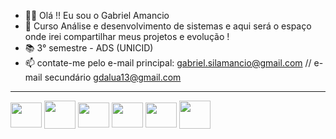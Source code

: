 - 🧔🏽 Olá !! Eu sou o Gabriel Amancio
- 🌱 Curso Análise e desenvolvimento de sistemas e aqui será o espaço onde irei compartilhar meus projetos e evolução !
- 📚 3° semestre - ADS (UNICID)
- 📫 contate-me pelo e-mail principal: gabriel.silamancio@gmail.com // e-mail secundário gdalua13@gmail.com

<hr>

<div style= "display: inline block">

   <img align=center height="40" width="50" src="https://cdn.jsdelivr.net/gh/devicons/devicon/icons/css3/css3-original.svg" />
   <img align=center height="45" width="50" src="https://cdn.jsdelivr.net/gh/devicons/devicon/icons/html5/html5-original-wordmark.svg" />
   <img align=center height="40" width="50" src="https://cdn.jsdelivr.net/gh/devicons/devicon/icons/python/python-original.svg" />
   <img align=center height="40" width="50" src="https://cdn.jsdelivr.net/gh/devicons/devicon/icons/java/java-original.svg" />
   <img align=center height="40" width="50" src="https://cdn.jsdelivr.net/gh/devicons/devicon/icons/c/c-original.svg" />
   <img align=center height="45" width="50" src="https://cdn.jsdelivr.net/gh/devicons/devicon/icons/php/php-plain.svg" />

          
</div>
